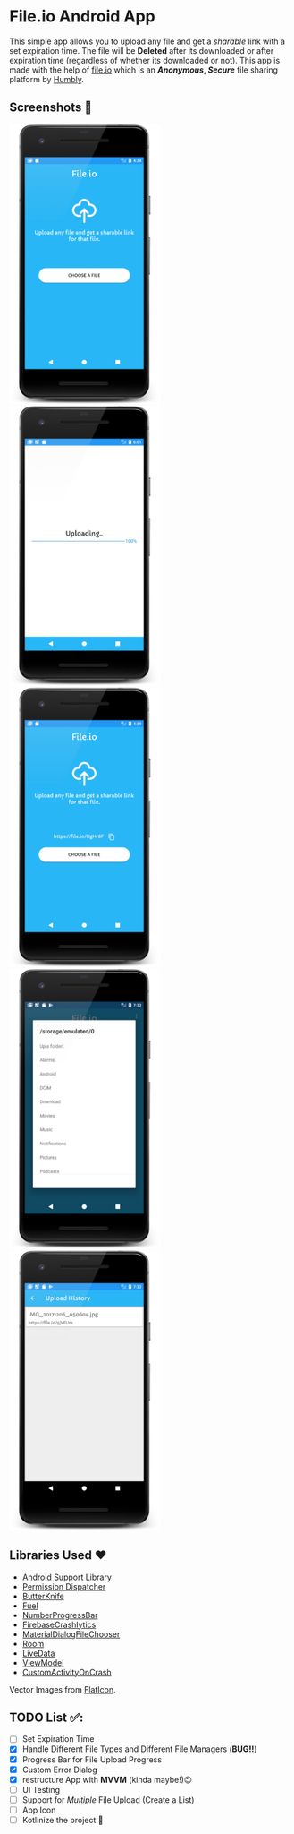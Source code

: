 # File.io Android App
This simple app allows you to upload any file and get a _sharable_ link with a set expiration time.
The file will be **Deleted** after its downloaded or after expiration time (regardless of whether its downloaded or not).
This app is made with the help of [file.io](https://file.io) which is an **_Anonymous_, _Secure_** file sharing platform by [Humbly](http://humbly.com/).

## Screenshots 📸
<p float="left">
<img src="/screenshots/home_screen_framed.png" alt="Home Screen"  height="500"/><img src="/screenshots/file_upload.png" alt="Sharable Link" height="500" /> <img src="/screenshots/upload_file_link.png" alt="Sharable Link" height="500" />
<img src="/screenshots/file_chooser.png" alt="Sharable Link" height="500" />
<img src="/screenshots/upload_history.png" alt="Sharable Link" height="500" /></p>

## Libraries Used ❤️
- [Android Support Library](https://developer.android.com/topic/libraries/support-library/index.html)
- [Permission Dispatcher](https://permissions-dispatcher.github.io/PermissionsDispatcher/)
- [ButterKnife](http://jakewharton.github.io/butterknife/)
- [Fuel](https://github.com/kittinunf/Fuel)
- [NumberProgressBar](https://github.com/daimajia/NumberProgressBar)
- [FirebaseCrashlytics](https://firebase.google.com/docs/crashlytics)
- [MaterialDialogFileChooser](https://github.com/afollestad/material-dialogs#folder-selector-dialogs)
- [Room](https://developer.android.com/topic/libraries/architecture/room.html)
- [LiveData](https://developer.android.com/topic/libraries/architecture/livedata.html)
- [ViewModel](https://developer.android.com/topic/libraries/architecture/viewmodel.html)
- [CustomActivityOnCrash](https://github.com/Ereza/CustomActivityOnCrash)

Vector Images from [FlatIcon](https://www.flaticon.com/).

## TODO List ✅:
- [ ] Set Expiration Time
- [X] Handle Different File Types and Different File Managers (**BUG!!**)
- [X] Progress Bar for File Upload Progress
- [X] Custom Error Dialog
- [X] restructure App with **MVVM** (kinda maybe!)😉
- [ ] UI Testing
- [ ] Support for *Multiple* File Upload (Create a List)
- [ ] App Icon
- [ ] Kotlinize the project 🎳
